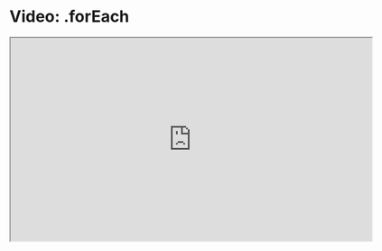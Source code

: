 # Video: .forEach

<iframe src="https://player.vimeo.com/video/549325446" width="640" height="360" allowfullscreen="allowfullscreen" allow="autoplay; fullscreen; picture-in-picture"></iframe>
